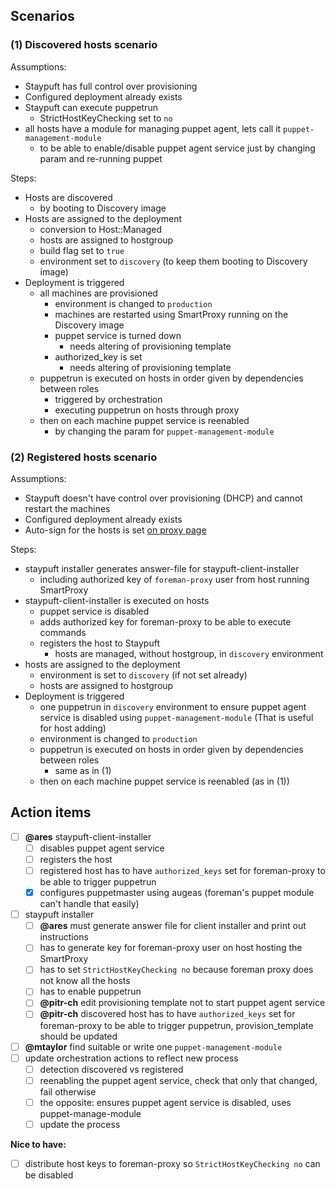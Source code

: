 ## Scenarios

### (1) Discovered hosts scenario

Assumptions:

-   Staypuft has full control over provisioning
-   Configured deployment already exists
-   Staypuft can execute puppetrun
    -   StrictHostKeyChecking set to `no`
-   all hosts have a module for managing puppet agent, lets call it `puppet-management-module`
    -   to be able to enable/disable puppet agent service just by changing param and re-running puppet

Steps:

-   Hosts are discovered
    -   by booting to Discovery image
-   Hosts are assigned to the deployment
    -   conversion to Host::Managed
    -   hosts are assigned to hostgroup
    -   build flag set to `true`
    -   environment set to `discovery` (to keep them booting to Discovery image)
-   Deployment is triggered
    -   all machines are provisioned
        -   environment is changed to `production`
        -   machines are restarted using SmartProxy running on the Discovery image
        -   puppet service is turned down
            -   needs altering of provisioning template
        -   authorized_key is set
            -   needs altering of provisioning template
    -   puppetrun is executed on hosts in order given by dependencies between roles
        -   triggered by orchestration
        -   executing puppetrun on hosts through proxy
    -   then on each machine puppet service is reenabled 
        -    by changing the param for `puppet-management-module`
    
### (2) Registered hosts scenario

Assumptions:

-   Staypuft doesn't have control over provisioning (DHCP) and cannot restart the machines
-   Configured deployment already exists
-   Auto-sign for the hosts is set [on proxy page](http://foreman.example.com/smart_proxies)

Steps:

-   staypuft installer generates answer-file for staypuft-client-installer
    -   including authorized key of `foreman-proxy` user from host running SmartProxy
-   staypuft-client-installer is executed on hosts
    -   puppet service is disabled
    -   adds authorized key for foreman-proxy to be able to execute commands
    -   registers the host to Staypuft
        -   hosts are managed, without hostgroup, in `discovery` environment
-   hosts are assigned to the deployment
    -   environment is set to `discovery` (if not set already)
    -   hosts are assigned to hostgroup    
-   Deployment is triggered
    -   one puppetrun in `discovery` environment to ensure puppet agent service is disabled using `puppet-management-module` (That is useful for host adding)
    -   environment is changed to `production`
    -   puppetrun is executed on hosts in order given by dependencies between roles
        -   same as in (1)
    -   then on each machine puppet service is reenabled (as in (1))

## Action items

-   [ ] **@ares** staypuft-client-installer
    -   [ ] disables puppet agent service
    -   [ ] registers the host
    -   [ ] registered host has to have `authorized_keys` set for foreman-proxy to be able to trigger puppetrun
    -   [x] configures puppetmaster using augeas (foreman's puppet module can't handle that easily)
-   [ ] staypuft installer 
    -   [ ] **@ares** must generate answer file for client installer and print out instructions
    -   [ ] has to generate key for foreman-proxy user on host hosting the SmartProxy
    -   [ ] has to set `StrictHostKeyChecking no` because foreman proxy does not know all the hosts
    -   [ ] has to enable puppetrun
    -   [ ] **@pitr-ch** edit provisioning template not to start puppet agent service
    -   [ ] **@pitr-ch** discovered host has to have `authorized_keys` set for foreman-proxy to be able to trigger puppetrun, provision_template should be updated
-   [ ] **@mtaylor** find suitable or write one `puppet-management-module`
-   [ ] update orchestration actions to reflect new process
    -   [ ] detection discovered vs registered
    -   [ ] reenabling the puppet agent service, check that only that changed, fail otherwise
    -   [ ] the opposite: ensures puppet agent service is disabled, uses puppet-manage-module
    -   [ ] update the process

**Nice to have:**

-   [ ] distribute host keys to foreman-proxy so `StrictHostKeyChecking no` can be disabled
